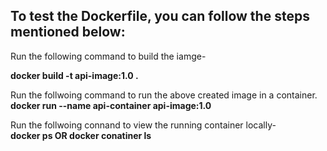 ## To test the Dockerfile, you can follow the steps mentioned below:

Run the following command to build the iamge-  

__docker build -t api-image:1.0 .__

 
Run the follwoing command to run the above created image in a container.  
__docker run --name api-container api-image:1.0__

Run the follwoing connand to view the running container locally-  
__docker ps OR docker conatiner ls__
